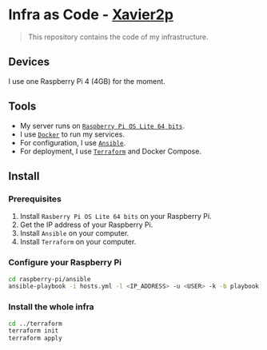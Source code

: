 # Infra as Code - [Xavier2p](https://github.com/Xavier2p)

> This repository contains the code of my infrastructure.

## Devices

I use one Raspberry Pi 4 (4GB) for the moment.

## Tools

+ My server runs on [`Raspberry Pi OS Lite 64 bits`](https://www.raspberrypi.com/software/operating-systems/#raspberry-pi-os-64-bit).
+ I use [`Docker`](https://www.docker.com/) to run my services.
+ For configuration, I use [`Ansible`](https://www.ansible.com/).
+ For deployment, I use [`Terraform`](https://www.terraform.io/) and Docker Compose.

## Install

### Prerequisites

1. Install `Rasberry Pi OS Lite 64 bits` on your Raspberry Pi.
2. Get the IP address of your Raspberry Pi.
3. Install `Ansible` on your computer.
4. Install `Terraform` on your computer.

### Configure your Raspberry Pi

```bash
cd raspberry-pi/ansible
ansible-playbook -i hosts.yml -l <IP_ADDRESS> -u <USER> -k -b playbook.yml
```

### Install the whole infra

```bash
cd ../terraform
terraform init
terraform apply
```
